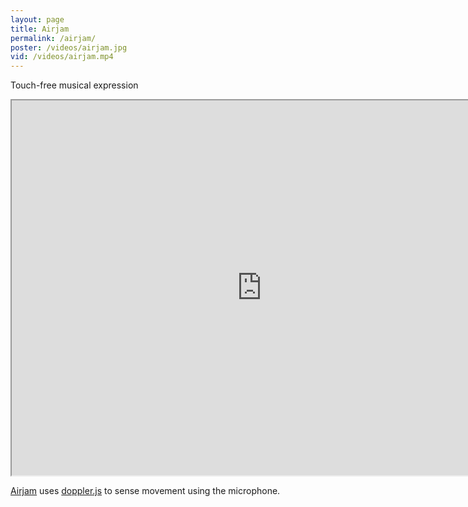 ```yaml
---
layout: page
title: Airjam
permalink: /airjam/
poster: /videos/airjam.jpg
vid: /videos/airjam.mp4
---
```

Touch-free musical expression

<!-- ![photo]({{ site.url }}/assets/airjam/images/airjam_1.png) -->

<iframe width="800px" height="600px" src="http://www.airjam.band"></iframe>

[Airjam](https://airjam.band) uses [doppler.js](https://github.com/DanielRapp/doppler) to sense movement using the microphone. 